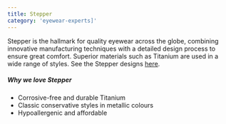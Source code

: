```yaml
---
title: Stepper
category: 'eyewear-experts]'
---
```

<div class="employee-heading">
Stepper is the hallmark for quality eyewear across the globe, combining innovative manufacturing techniques with a detailed design process to ensure great comfort. Superior materials such as Titanium are used in a wide range of styles. See the Stepper designs <a href="https://www.steppereyewear.com.au/">here</a>.
</div>

##### Why we love Stepper

* Corrosive-free and durable Titanium
* Classic conservative styles in metallic colours
* Hypoallergenic and affordable
